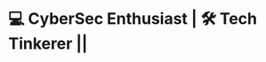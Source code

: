 # 💻 CyberSec Enthusiast | 🛠️ Tech Tinkerer ||
<!---
Mr-Ash0x/Mr-Ash0x is a ✨ special ✨ repository because its `README.md` (this file) appears on your GitHub profile.
You can click the Preview link to take a look at your changes.
--->
